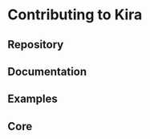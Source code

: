 # Contributing to Kira

## Repository

## Documentation

## Examples

## Core

<!-- - [Using the VS Code Debugger](./contributing/core/vscode-debugger.md) -->
